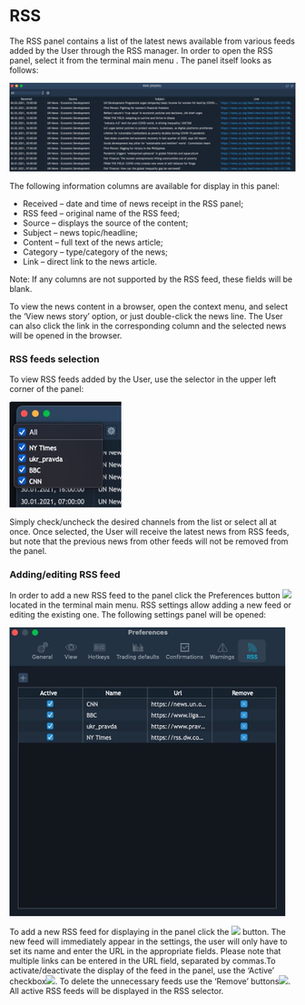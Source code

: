 # RSS

The RSS panel contains a list of the latest news available from various feeds added by the User through the RSS manager. In order to open the RSS panel, select it from the terminal main menu . The panel itself looks as follows:

![](../../../.gitbook/assets/1%20%2830%29.jpg)

The following information columns are available for display in this panel:

* Received – date and time of news receipt in the RSS panel;
* RSS feed – original name of the RSS feed;
* Source – displays the source of the content;
* Subject – news topic/headline;
* Content – full text of the news article;
* Category – type/category of the news;
* Link – direct link to the news article.

Note: If any columns are not supported by the RSS feed, these fields will be blank.

To view the news content in a browser, open the context menu, and select the ‘View news story’ option, or just double-click the news line. The User can also click the link in the corresponding column and the selected news will be opened in the browser.

### RSS feeds selection

To view RSS feeds added by the User, use the selector in the upper left corner of the panel:

![](../../../.gitbook/assets/2%20%289%29.jpg)

Simply check/uncheck the desired channels from the list or select all at once. Once selected, the User will receive the latest news from RSS feeds, but note that the previous news from other feeds will not be removed from the panel.

### Adding/editing RSS feed

In order to add a new RSS feed to the panel click the Preferences button ![](https://lh4.googleusercontent.com/w-nysJwZEUHRaGngcjeIs8Tr8IeazYaoym_vG2cji-z0wTt10c7rzZdmS56I0IZw3yaYwyrruAJUeIe9qPkoy5sR3qQzPOLazeVhVVRX4MfJYemO31OMgh34BHhCf_ffFeoxaa_P) located in the terminal main menu. RSS settings allow adding a new feed or editing the existing one. The following settings panel will be opened:

![](../../../.gitbook/assets/3%20%2814%29.jpg)

To add a new RSS feed for displaying in the panel click the ![](https://lh3.googleusercontent.com/RuJdIx51CjYbvhz4n58gHvK8Cd1cqnphJm0nsB9HQsqHKrEPXvAh4v7WSLkeQbpagiYH4ouMSs-h4m-Bvh1FI1xyW4wyXs9Z7CQnos23X3f8mOPQNEL65y83HtEs3yXrMHhKiF7S) button. The new feed will immediately appear in the settings, the user will only have to set its name and enter the URL in the appropriate fields. Please note that multiple links can be entered in the URL field, separated by commas.To activate/deactivate the display of the feed in the panel, use the ‘Active’ checkbox![](https://lh5.googleusercontent.com/y5e0gu5exdAE6VXkeKfVB1Ok4jAod0OwgPVYlQPoUuiLxqoaVHvxXHenUocafrIsk9UWVT1T_FnOcwLufzuxQFkVXg8STy7Dw-y3AIwgVpTFFkm0Vb4IrB_I7ljlK_V519SUnRSV). To delete the unnecessary feeds use the ‘Remove’ buttons![](https://lh4.googleusercontent.com/VCGbW4yzzIFG6k0DmOhB00m7pHefuzWD1EKKhBWZX3hsjXTPqazeU5vzDzJ0z-eFW3lOjgLifg3Al9NpAT2M4uu4SyID5mWb-uPG52Up_BRjdylA0K9w2al8mdNa7eo0Aaf-nEJt). All active RSS feeds will be displayed in the RSS selector.

